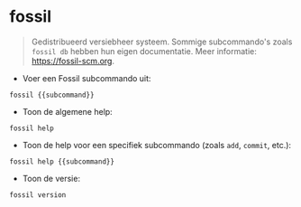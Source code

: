 # fossil

> Gedistribueerd versiebheer systeem.
> Sommige subcommando's zoals `fossil db` hebben hun eigen documentatie.
> Meer informatie: <https://fossil-scm.org>.

- Voer een Fossil subcommando uit:

`fossil {{subcommand}}`

- Toon de algemene help:

`fossil help`

- Toon de help voor een specifiek subcommando (zoals `add`, `commit`, etc.):

`fossil help {{subcommand}}`

- Toon de versie:

`fossil version`
